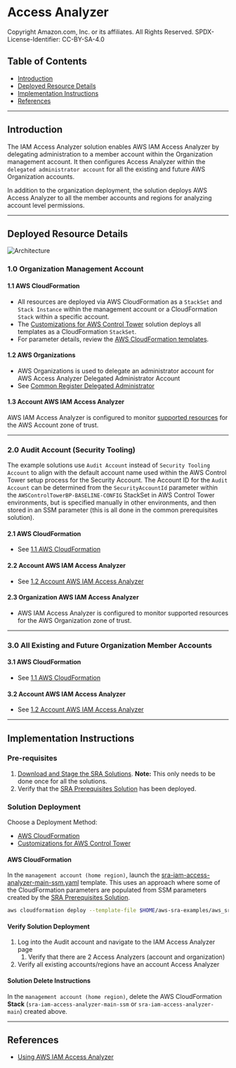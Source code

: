 # Access Analyzer<!-- omit in toc -->

Copyright Amazon.com, Inc. or its affiliates. All Rights Reserved. SPDX-License-Identifier: CC-BY-SA-4.0

## Table of Contents<!-- omit in toc -->

- [Introduction](#introduction)
- [Deployed Resource Details](#deployed-resource-details)
- [Implementation Instructions](#implementation-instructions)
- [References](#references)

---

## Introduction

The IAM Access Analyzer solution enables AWS IAM Access Analyzer by delegating administration to a member account within the Organization management account. It then configures Access Analyzer within the `delegated administrator account` for all the
existing and future AWS Organization accounts.

In addition to the organization deployment, the solution deploys AWS Access Analyzer to all the member accounts and regions for analyzing account level permissions.

---

## Deployed Resource Details

![Architecture](./documentation/iam-access-analyzer.png)

### 1.0 Organization Management Account<!-- omit in toc -->

#### 1.1 AWS CloudFormation<!-- omit in toc -->

- All resources are deployed via AWS CloudFormation as a `StackSet` and `Stack Instance` within the management account or a CloudFormation `Stack` within a specific account.
- The [Customizations for AWS Control Tower](https://aws.amazon.com/solutions/implementations/customizations-for-aws-control-tower/) solution deploys all templates as a CloudFormation `StackSet`.
- For parameter details, review the [AWS CloudFormation templates](templates/).

#### 1.2 AWS Organizations<!-- omit in toc -->

- AWS Organizations is used to delegate an administrator account for AWS Access Analyzer Delegated Administrator Account
- See [Common Register Delegated Administrator](../../common/common_register_delegated_administrator)

#### 1.3 Account AWS IAM Access Analyzer<!-- omit in toc -->

AWS IAM Access Analyzer is configured to monitor [supported resources](https://docs.aws.amazon.com/IAM/latest/UserGuide/access-analyzer-resources.html) for the AWS Account zone of trust.

---

### 2.0 Audit Account (Security Tooling)<!-- omit in toc -->

The example solutions use `Audit Account` instead of `Security Tooling Account` to align with the default account name used within the AWS Control Tower setup process for the Security Account. The Account ID for the `Audit Account`  can be determined from the `SecurityAccountId` parameter within the `AWSControlTowerBP-BASELINE-CONFIG` StackSet in AWS Control Tower environments, but is specified manually in other environments, and then stored in an SSM parameter (this is all done in the common prerequisites solution).

#### 2.1 AWS CloudFormation<!-- omit in toc -->

- See [1.1 AWS CloudFormation](#11-aws-cloudformation)

#### 2.2 Account AWS IAM Access Analyzer<!-- omit in toc -->

- See [1.2 Account AWS IAM Access Analyzer](#13-account-aws-iam-access-analyzer)

#### 2.3 Organization AWS IAM Access Analyzer<!-- omit in toc -->

- AWS IAM Access Analyzer is configured to monitor supported resources for the AWS Organization zone of trust.

---

### 3.0 All Existing and Future Organization Member Accounts<!-- omit in toc -->

#### 3.1 AWS CloudFormation<!-- omit in toc -->

- See [1.1 AWS CloudFormation](#11-aws-cloudformation)

#### 3.2 Account AWS IAM Access Analyzer<!-- omit in toc -->

- See [1.2 Account AWS IAM Access Analyzer](#13-account-aws-iam-access-analyzer)

---

## Implementation Instructions

### Pre-requisites<!-- omit in toc -->

1. [Download and Stage the SRA Solutions](../../../docs/DOWNLOAD-AND-STAGE-SOLUTIONS.md). **Note:** This only needs to be done once for all the solutions.
2. Verify that the [SRA Prerequisites Solution](../../common/common_prerequisites/) has been deployed.

### Solution Deployment<!-- omit in toc -->

Choose a Deployment Method:

- [AWS CloudFormation](#aws-cloudformation)
- [Customizations for AWS Control Tower](../../../docs/CFCT-DEPLOYMENT-INSTRUCTIONS.md)

#### AWS CloudFormation<!-- omit in toc -->

In the `management account (home region)`, launch the [sra-iam-access-analyzer-main-ssm.yaml](templates/sra-iam-access-analyzer-main-ssm.yaml) template. This uses an approach where some of the CloudFormation parameters are populated from SSM parameters created by the [SRA Prerequisites Solution](../../common/common_prerequisites/).

  ```bash
  aws cloudformation deploy --template-file $HOME/aws-sra-examples/aws_sra_examples/solutions/iam/iam_access_analyzer/templates/sra-iam-access-analyzer-main-ssm.yaml --stack-name sra-iam-access-analyzer-main-ssm --capabilities CAPABILITY_NAMED_IAM
  ```

#### Verify Solution Deployment<!-- omit in toc -->

1. Log into the Audit account and navigate to the IAM Access Analyzer page
   1. Verify that there are 2 Access Analyzers (account and organization)
2. Verify all existing accounts/regions have an account Access Analyzer

#### Solution Delete Instructions<!-- omit in toc -->

In the `management account (home region)`, delete the AWS CloudFormation **Stack** (`sra-iam-access-analyzer-main-ssm` or `sra-iam-access-analyzer-main`) created above.

---

## References

- [Using AWS IAM Access Analyzer](https://docs.aws.amazon.com/IAM/latest/UserGuide/what-is-access-analyzer.html)
